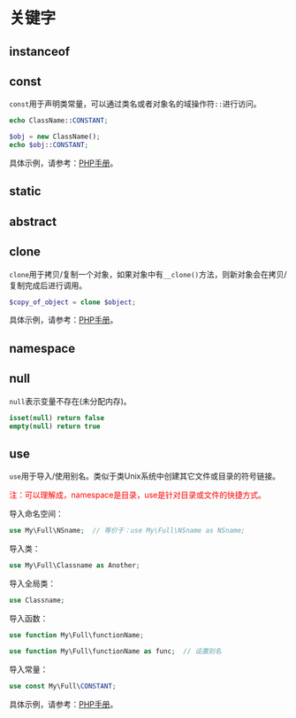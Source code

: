 # 关键字

## instanceof


## const

`const`用于声明类常量，可以通过类名或者对象名的域操作符`::`进行访问。

```php
echo ClassName::CONSTANT;
```

```php
$obj = new ClassName();
echo $obj::CONSTANT;
```

具体示例，请参考：[PHP手册](http://php.net/manual/zh/language.oop5.constants.php)。


## static


## abstract


## clone

`clone`用于拷贝/复制一个对象，如果对象中有`__clone()`方法，则新对象会在拷贝/复制完成后进行调用。

```php
$copy_of_object = clone $object;
```

具体示例，请参考：[PHP手册](http://www.php.net/manual/zh/language.oop5.cloning.php)。


## namespace


## null

`null`表示变量不存在(未分配内存)。

```php
isset(null) return false
empty(null) return true
```


## use

`use`用于导入/使用别名。类似于类Unix系统中创建其它文件或目录的符号链接。

<font color="red">注：可以理解成，namespace是目录，use是针对目录或文件的快捷方式。</font>

导入命名空间：

```php
use My\Full\NSname;  // 等价于：use My\Full\NSname as NSname;
```

导入类：

```php
use My\Full\Classname as Another;
```

导入全局类：

```php
use Classname;
```

导入函数：

```php
use function My\Full\functionName;
```

```php
use function My\Full\functionName as func;  // 设置别名
```

导入常量：

```php
use const My\Full\CONSTANT;
```

具体示例，请参考：[PHP手册](http://php.net/manual/zh/language.namespaces.importing.php)。



